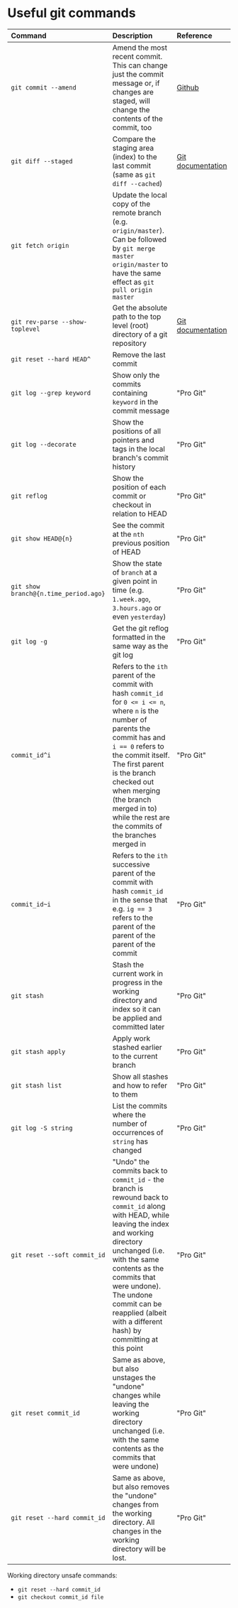 # Useful git commands
| Command | Description | Reference |
| :------ | :---------- | :-------- |
| `git commit --amend` | Amend the most recent commit. This can change just the commit message or, if changes are staged, will change the contents of the commit, too | [Github](https://help.github.com/articles/changing-a-commit-message/#commit-has-not-been-pushed-online) |
| `git diff --staged` | Compare the staging area (index) to the last commit (same as `git diff --cached`) | [Git documentation](https://git-scm.com/docs/git-diff) |
| `git fetch origin` | Update the local copy of the remote branch (e.g. `origin/master`). Can be followed by `git merge master origin/master` to have the same effect as `git pull origin master` |
| `git rev-parse --show-toplevel` | Get the absolute path to the top level (root) directory of a git repository | [Git documentation](https://git-scm.com/docs/git-rev-parse)
| `git reset --hard HEAD^` | Remove the last commit |
| `git log --grep keyword` | Show only the commits containing `keyword` in the commit message | "Pro Git" |
| `git log --decorate` | Show the positions of all pointers and tags in the local branch's commit history | "Pro Git" |
| `git reflog` | Show the position of each commit or checkout in relation to HEAD | "Pro Git" |
| `git show HEAD@{n}` | See the commit at the `nth` previous position of HEAD | "Pro Git" |
| `git show branch@{n.time_period.ago}` | Show the state of `branch` at a given point in time (e.g. `1.week.ago`, `3.hours.ago` or even  `yesterday`) | "Pro Git" |
| `git log -g` | Get the git reflog formatted in the same way as the git log | "Pro Git" |
| `commit_id^i` | Refers to the `ith` parent of the commit with hash `commit_id` for `0 <= i <= n`, where `n` is the number of parents the commit has and `i == 0` refers to the commit itself. The first parent is the branch checked out when merging (the branch merged in to) while the rest are the commits of the branches merged in | "Pro Git" |
| `commit_id~i` | Refers to the `ith` successive parent of the commit with hash `commit_id` in the sense that e.g. `ig == 3` refers to the parent of the parent of the parent of the commit | "Pro Git" |
| `git stash` | Stash the current work in progress in the working directory and index so it can be applied and committed later | "Pro Git" |
| `git stash apply` | Apply work stashed earlier to the current branch | "Pro Git" |
| `git stash list` | Show all stashes and how to refer to them | "Pro Git" |
| `git log -S string` | List the commits where the number of occurrences of `string` has changed | "Pro Git" |
| `git reset --soft commit_id` | "Undo" the commits back to `commit_id` - the branch is rewound back to `commit_id` along with HEAD, while leaving the index and working directory unchanged (i.e. with the same contents as the commits that were undone). The undone commit can be reapplied (albeit with a different hash) by committing at this point | "Pro Git" |
| `git reset commit_id` | Same as above, but also unstages the "undone" changes while leaving the working directory unchanged (i.e. with the same contents as the commits that were undone) | "Pro Git" |
| `git reset --hard commit_id` | Same as above, but also removes the "undone" changes from the working directory. All changes in the working directory will be lost. | "Pro Git" |

Working directory unsafe commands:
* `git reset --hard commit_id`
* `git checkout commit_id file`
